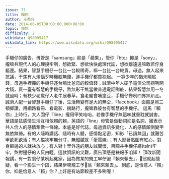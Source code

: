 ```yaml
---
issue: 73
title: 賴你
author: 王秀容
date: 2014-06-05T00:00:00.000+08:00
topic: 懷想
difficulty: 2
wikidata: Q98095417
wikidata_link: https://www.wikidata.org/wiki/Q98095417
---
```

手機仔的廣告，毋管是『samsung』抑是「蘋果」，管你『htc』抑是『sony』，攏嘛共現代人的心理搝牢咧，想欲緊、想欲快快處理代誌，想欲離遠遠嘛敢若佇身軀邊。結果，智慧手機仔一台比一台較稀奇，嘛一台比一台較貴。毋過，無人起來抗議，干焦有人煩惱歹時機趁無錢，連手機仔都買袂起。
一寡少年的猶未曉趁錢，毋過手裡攑的手機仔逐台嘛比爸母的較值錢；誠濟中年人硬予電信公司拐咧開大錢，買一臺有智慧的手機仔，煞無彩干焦當做普通電話咧敲，結果智慧無用一冬就過時；有袂少老歲仔人老牛展春草，食老閣會哺塗豆，手機仔攑咧四界趴趴走。誠濟人配一台智慧手機仔了後，生活轉變有足大的無仝，『facebook』面冊是照三頓揤讚，用網路看冊、看電影、揣路行，攏嘛靠彼台有智慧的手機仔。
這馬『賴你』上時行，大人囡仔『line』攏用甲笑咍咍，若像手機仔無這味就重耽就誠害。華語是抾感情生活互相依賴的賴，英語的『line』毋管是做動詞抑是名詞，攏表示共人佮人的感情牽做一條線。本底是好代誌，毋過資訊多變化，人的感情顛倒變甲無依無倚。有的人隨時講話、隨時有人聽，感情黏足密，知影「已讀無回」就艱苦甲欲死欲活；有人擋袂牢無分寸，無細膩就「牽電線」；有人影著貼圖有紅心，對身軀邊的人就袂放心；有人對十里外遠的朋友誠關懷，目睭共手機仔繩(tsîn)牢牢，煞對邊仔的人反白睚。這款資訊的災難，廣告頂懸是袂報予咱知！
頂改新聞報講，有一對翁仔某咧起冤家，因為做某的規工牢佇遐『賴來賴去』，𪜶翁就起懷疑，看一个影生一个囝，結果伊嘛規工予𪜶翁「賴來賴去」。
到底，是佮意人『賴』你，抑是佮意人「賴」你？上好是有站節較差不多咧喔！